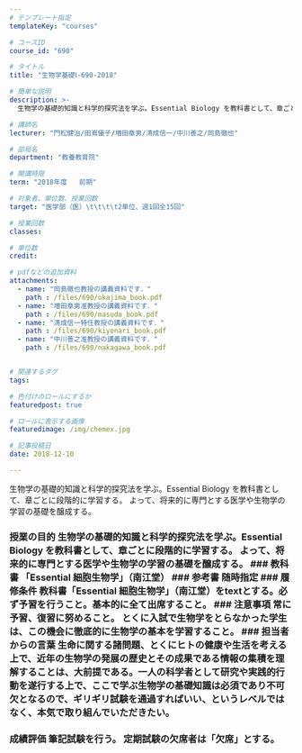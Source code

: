 ```yaml
---
# テンプレート指定
templateKey: "courses"

# コースID
course_id: "690"

# タイトル
title: "生物学基礎Ⅰ-690-2018"

# 簡単な説明
description: >-
  生物学の基礎的知識と科学的探究法を学ぶ。Essential Biology を教科書として、章ごとに段階的に学習する。 よって、将来的に専門とする医学や生物学の学習の基礎を醸成する。...

# 講師名
lecturer: "門松健治/田嶌優子/増田章男/清成信一/中川善之/岡島徹也"

# 部局名
department: "教養教育院"

# 開講時限
term: "2018年度	前期"

# 対象者、単位数、授業回数
target: "医学部（医）\t\t\t\t2単位、週1回全15回"

# 授業回数
classes: 

# 単位数
credit: 

# pdfなどの追加資料
attachments: 
  - name: "岡島徹也教授の講義資料です．" 
    path : /files/690/okajima_book.pdf
  - name: "増田章男准教授の講義資料です．" 
    path : /files/690/masuda_book.pdf
  - name: "清成信一特任教授の講義資料です．" 
    path : /files/690/kiyonari_book.pdf
  - name: "中川善之准教授の講義資料です．" 
    path : /files/690/nakagawa_book.pdf


# 関連するタグ
tags:

# 色付けのロールにするか
featuredpost: true

# ロールに表示する画像
featuredimage: /img/chemex.jpg

# 記事投稿日
date: 2018-12-10

---
```

生物学の基礎的知識と科学的探究法を学ぶ。Essential Biology を教科書として、章ごとに段階的に学習する。 よって、将来的に専門とする医学や生物学の学習の基礎を醸成する。


 ### 授業の目的 生物学の基礎的知識と科学的探究法を学ぶ。Essential Biology を教科書として、章ごとに段階的に学習する。 よって、将来的に専門とする医学や生物学の学習の基礎を醸成する。 ### 教科書 「Essential 細胞生物学」（南江堂） ### 参考書 随時指定 ### 履修条件 教科書「Essential 細胞生物学」（南江堂）をtextとする。必ず予習を行うこと。基本的に全て出席すること。 ### 注意事項 常に予習、復習に努めること。 とくに入試で生物学をとらなかった学生は、この機会に徹底的に生物学の基本を学習すること。 ### 担当者からの言葉 生命に関する諸問題、とくにヒトの健康や生活を考える上で、近年の生物学の発展の歴史とその成果である情報の集積を理解することは、大前提である。一人の科学者として研究や実践的行動を遂行する上で、ここで学ぶ生物学の基礎知識は必須であり不可欠となるので、ギリギリ試験を通過すればいい、というレベルではなく、本気で取り組んでいただきたい。



 ### 成績評価 筆記試験を行う。 定期試験の欠席者は「欠席」とする。　
